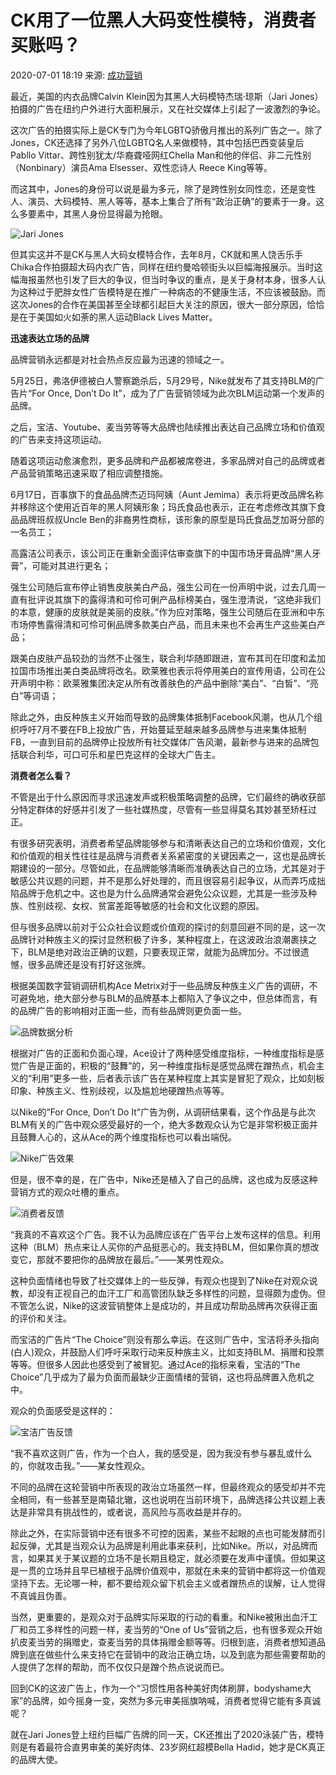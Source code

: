 # CK用了一位黑人大码变性模特，消费者买账吗？

2020-07-01 18:19 来源: [成功营销](https://www.sohu.com/a/405158549_119248?spm=smpc.content-abroad.content.1.1730984062749akURzNE)

最近，美国的内衣品牌Calvin Klein因为其黑人大码模特杰瑞·琼斯（Jari Jones）拍摄的广告在纽约户外进行大面积展示，又在社交媒体上引起了一波激烈的争论。

这次广告的拍摄实际上是CK专门为今年LGBTQ骄傲月推出的系列广告之一。除了Jones，CK还选择了另外八位LGBTQ名人来做模特，其中包括巴西变装皇后Pabllo Vittar、跨性别犹太/华裔聋哑网红Chella Man和他的伴侣、非二元性别（Nonbinary）演员Ama Elsesser、双性恋诗人 Reece King等等。

而这其中，Jones的身份可以说是最为多元，除了是跨性别女同性恋，还是变性人、演员、大码模特、黑人等等，基本上集合了所有“政治正确”的要素于一身。这么多要素中，其黑人身份显得最为抢眼。

![Jari Jones](http://p8.itc.cn/images01/20200701/5efbfd65b3a247ec8275d84f030836c4.jpeg)

但其实这并不是CK与黑人大码女模特合作，去年8月，CK就和黑人饶舌乐手Chika合作拍摄超大码内衣广告，同样在纽约曼哈顿街头以巨幅海报展示。当时这幅海报虽然也引发了巨大的争议，但当时争议的重点，是关于身材本身，很多人认为这种过于肥胖女性广告模特是在推广一种病态的不健康生活，不应该被鼓励。而这次Jones的合作在美国甚至全球都引起巨大关注的原因，很大一部分原因，恰恰是在于美国如火如荼的黑人运动Black Lives Matter。

**迅速表达立场的品牌**

品牌营销永远都是对社会热点反应最为迅速的领域之一。

5月25日，弗洛伊德被白人警察跪杀后，5月29号，Nike就发布了其支持BLM的广告片“For Once, Don’t Do It”，成为了广告营销领域为此次BLM运动第一个发声的品牌。

之后，宝洁、Youtube、麦当劳等等大品牌也陆续推出表达自己品牌立场和价值观的广告来支持这项运动。

随着这项运动愈演愈烈，更多品牌和产品都被席卷进，多家品牌对自己的品牌或者产品营销策略迅速采取了相应调整措施。

6月17日，百事旗下的食品品牌杰迈玛阿姨（Aunt Jemima）表示将更改品牌名称并移除这个使用近百年的黑人阿姨形象；玛氏食品也表示，正在考虑修改其旗下食品品牌班叔叔Uncle Ben的非裔男性商标，该形象的原型是玛氏食品芝加哥分部的一名员工；

高露洁公司表示，该公司正在重新全面评估审查旗下的中国市场牙膏品牌“黑人牙膏”，可能对其进行更名；

强生公司随后宣布停止销售皮肤美白产品，强生公司在一份声明中说，过去几周一直有批评说其旗下的露得清和可伶可俐产品标榜美白，强生澄清说，“这绝非我们的本意，健康的皮肤就是美丽的皮肤。”作为应对策略，强生公司随后在亚洲和中东市场停售露得清和可伶可俐品牌多款美白产品，而且未来也不会再生产这些美白产品；

跟美白皮肤产品较劲的当然不止强生，联合利华随即跟进，宣布其司在印度和孟加拉国市场推出美白类品牌将改名。欧莱雅也表示将停用美白的宣传用语，公司在公开声明中称：欧莱雅集团决定从所有改善肤色的产品中删除“美白”、“白皙”、“亮白”等词语；

除此之外，由反种族主义开始而导致的品牌集体抵制Facebook风潮，也从几个组织呼吁7月不要在FB上投放广告，开始蔓延至越来越多品牌参与进来集体抵制FB，一直到目前的品牌停止投放所有社交媒体广告风潮，最新参与进来的品牌包括联合利华，可口可乐和星巴克这样的全球大广告主。

**消费者怎么看？**

不管是出于什么原因而寻求迅速发声或积极策略调整的品牌，它们最终的确收获部分特定群体的好感并引发了一些社媒热度，尽管有一些显得莫名其妙甚至矫枉过正。

有很多研究表明，消费者希望品牌能够参与和清晰表达自己的立场和价值观，文化和价值观的相关性往往是品牌与消费者关系紧密度的关键因素之一，这也是品牌长期建设的一部分。尽管如此，在品牌能够清晰而准确表达自己的立场，尤其是对于敏感公共议题的问题，并不是那么好处理的，而且很容易引起争议，从而弄巧成拙陷品牌于危机之中。这也是为什么品牌通常会避免公众议题，尤其是一些涉及种族、性别歧视、女权、贫富差距等敏感的社会和文化议题的原因。

但与很多品牌以前对于公众社会议题或价值观的探讨的刻意回避不同的是，这一次品牌针对种族主义的探讨显然积极了许多，某种程度上，在这波政治浪潮裹挟之下，BLM是绝对政治正确的议题，只要表现正常，就能为品牌加分。不过很遗憾，很多品牌还是没有打好这张牌。

根据美国数字营销调研机构Ace Metrix对于一些品牌反种族主义广告的调研，不可避免地，绝大部分参与BLM的品牌基本上都陷入了争议之中，但总体而言，有的品牌广告的影响相对正面一些，而有些品牌则更负面一些。

![品牌数据分析](http://p3.itc.cn/images01/20200701/0558c4488d9b4357b5cd3d2ecdf1b993.png)

根据对广告的正面和负面心理，Ace设计了两种感受维度指标，一种维度指标是感觉广告是正面的，积极的“鼓舞”的，另一种维度指标是感觉品牌在蹭热点，机会主义的“利用”更多一些，后者表示该广告在某种程度上其实是冒犯了观众，比如刻板印象、种族主义、性别歧视，以及尴尬地硬蹭热点等等。

以Nike的“For Once, Don’t Do It”广告为例，从调研结果看，这个作品是与此次BLM有关的广告中观众感受最好的一个，绝大多数观众认为它是非常积极正面并且鼓舞人心的，这从Ace的两个维度指标也可以看出端倪。

![Nike广告效果](http://p2.itc.cn/images01/20200701/df964abfcb8845b1af41551b6ab0ce72.png)

但是，很不幸的是，在广告中，Nike还是植入了自己的品牌，这也成为反感这种营销方式的观众吐槽的重点。

![消费者反馈](http://p2.itc.cn/images01/20200701/29c344e1957148dcbaa22ace7cc00dc2.png)

“我真的不喜欢这个广告。我不认为品牌应该在广告平台上发布这样的信息。利用这种（BLM）热点来让人买你的产品挺恶心的。我支持BLM，但如果你真的想改变它，那就不要把你的品牌放在最后。”——某男性观众。

这种负面情绪也导致了社交媒体上的一些反弹，有观众也提到了Nike在对观众说教，却没有正视自己的血汗工厂和高管团队缺乏多样性的问题，显得颇为虚伪。但不管怎么说，Nike的这波营销整体上是成功的，并且成功帮助品牌再次获得正面的评价和关注。

而宝洁的广告片“The Choice”则没有那么幸运。在这则广告中，宝洁将矛头指向(白人)观众，并鼓励人们呼吁采取行动来反种族主义，比如支持BLM、捐赠和投票等等。但很多人因此也感受到了被冒犯。通过Ace的指标来看，宝洁的“The Choice”几乎成为了最为负面而最缺少正面情绪的营销，这也将品牌置入危机之中。

观众的负面感受是这样的：

![宝洁广告反馈](http://p0.itc.cn/images01/20200701/b393646f6f4a455cab09f7cf2f62dee0.png)

“我不喜欢这则广告，作为一个白人，我的感受是，因为我没有参与暴乱或什么的，你就攻击我。”——某女性观众。

不同的品牌在这轮营销中所表现的政治立场虽然一样，但最终观众的感受却并不完全相同，有一些甚至是南辕北辙，这也说明在当前环境下，品牌选择公共议题上表达是非常具有挑战性的，或者说，高风险与高收益是并存的。

除此之外，在实际营销中还有很多不可控的因素，某些不起眼的点也可能发酵而引起反弹，尤其是当观众认为品牌是利用此事来获利，比如Nike。所以，对品牌而言，如果其关于某议题的立场不是长期且稳定，就必须要在发声中谨慎。但如果这是一贯的立场并且早已植根于品牌价值观中，那就在未来的营销中都将这一价值观坚持下去。无论哪一种，都不要给观众留下机会主义或者蹭热点的误解，让人觉得不真诚且伪善。

当然，更重要的，是观众对于品牌实际采取的行动的看重。和Nike被揪出血汗工厂和员工多样性的问题一样，麦当劳的“One of Us”营销之后，也有很多观众开始扒皮麦当劳的捐赠史，查麦当劳的具体捐赠金额等等。归根到底，消费者想知道品牌到底在做些什么来支持它在营销中的政治正确立场，以及到底为那些需要帮助的人提供了怎样的帮助，而不仅仅只是蹭个热点说说而已。

回到CK的这波广告上，作为一个“习惯性用各种美好肉体刷屏，bodyshame大家”的品牌，如今摇身一变，突然为多元审美摇旗呐喊，消费者觉得它能有多真诚呢？

就在Jari Jones登上纽约巨幅广告牌的同一天，CK还推出了2020泳装广告，模特则是有着最符合直男审美的美好肉体、23岁网红超模Bella Hadid，她才是CK真正的品牌大使。